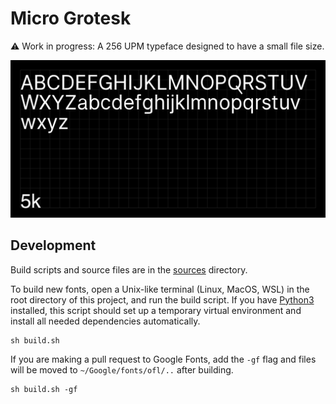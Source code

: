 # Micro Grotesk
⚠️ Work in progress: A 256 UPM typeface designed to have a small file size.

![basic specimen](documentation/drawbot/basic-specimen.gif)

## Development

Build scripts and source files are in the [sources](sources) directory.

To build new fonts, open a Unix-like terminal (Linux, MacOS, WSL) in the root directory of this project, and run the build script. If you have [Python3](https://www.python.org/) installed, this script should set up a temporary virtual environment and install all needed dependencies automatically.
```
sh build.sh
```
If you are making a pull request to Google Fonts, add the `-gf` flag and files will be moved to `~/Google/fonts/ofl/..` after building.
```
sh build.sh -gf
```
